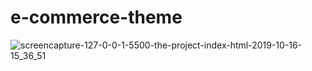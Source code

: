 # e-commerce-theme

![screencapture-127-0-0-1-5500-the-project-index-html-2019-10-16-15_36_51](https://user-images.githubusercontent.com/42955212/66920317-b4421380-f02b-11e9-872f-78a295c31a02.png)
